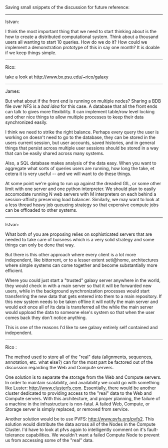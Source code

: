 Saving small snippets of the discussion for future reference:

----
Istvan:

I think the most important thing that we need to start thinking
about is the how to create a distributed computational system. Think
about a thousand users all wanting to start 10 queries. How do we do
it? How could we implement a demonstration prototype of  this in say
one month? It is doable if we keep things simple.

----

Rico:

take a look at http://www.bx.psu.edu/~rico/galaxy

----

James:

But what about if the front end is running on multiple nodes? Sharing
a BDB file over NFS is a _bad idea_ for this case. A database that
all the front ends can talk to gives more flexibility. It can
implement table/row level locking and other nice things to allow
multiple processes to keep their data synchronized easily.

I think we need to strike the right balance. Perhaps every query the
user is working on doesn't need to go to the database, they can be
stored in the users current session, but user accounts, saved
histories, and in general things that persist across multiple user
sessions should be stored in a way that can be easily shared across
many systems.

Also, a SQL database makes analysis of the data easy. When you want
to aggregate what sorts of queries users are running, how long the
take, et cetera it is very useful -- and we will want to do these
things.

At some point we're going to run up against the dreaded GIL, or some other limit with one server and one
python interpreter. We should plan to easily accomodate running N web
servers with M interpreters on each behind a session-affinity
preserving load balancer. Similarly, we may want to look at a less
thread heavy job queueing strategy so that expensive compute jobs can
be offloaded to other systems.

----

Istvan:

What both of you are proposing relies on sophisticated servers that
are needed to take care of buisness which is a very solid strategy and
some things can only be done that way.

But there is this other approach where every client is a lot more
independent, like bittorrent, or to a lesser extent seti@home,
architectures where simple systems can come together and become
substantially more efficient.

Where you could just start a "trusted" galaxy server anywhere in the
world, they would check in with a main server  so that it will be
forwarded new users,  while in the background synchronization
processes would start transferring the new data that gets entered into
them to a main repository. If this new system needs to be taken
offline it will notify the main server and would exit once all of  its
data is transferred all the while the main server would uppload the
data to someone else's system so that when the user comes back they
don't notice anything.

This is one of the reasons I'd like to see galaxy entirely self
contained and independent.

----

Rico :

The method used to store all of the "real" data (alignments,
sequences, annotation, etc.  what else?) can for the most part be
factored out of the discussion regarding the Web and Compute servers.

One solution is to separate the storage from the Web and Compute
servers.  In order to maintain scalability, and availability we could
go with something like Luster:  http://www.clusterfs.com.
Essentially, there would be another cluster dedicated to providing
access to the "real" data to the Web and Compute servers.  With this
architecture, and proper planning, the failure of a machine in the
infrastructure is non-fatal.  A failed Web, Compute, or Storage
server is simply replaced, or removed from service.

Another solution would be to use PVFS: http://www.pvfs.org/pvfs2.
This solution would distribute the data across all of the Nodes in
the Compute Cluster.  I'd have to look at pfvs again to intelligently
comment on it's fault-tolerance capabilities.  We wouldn't want a
failed Compute Node to prevent us from accessing some of the "real"
data.

